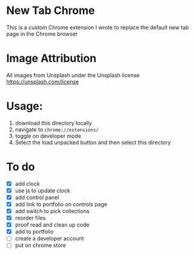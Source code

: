 # New Tab Chrome
This is a custom Chrome extension I wrote to replace the default new tab page in the Chrome browser

# Image Attribution
All images from Unsplash under the Unsplash license https://unsplash.com/license

# Usage:
1. download this directory locally
2. navigate to `chrome://extensions/` 
3. toggle on developer mode
4. Select the load unpacked button and then select this directory 

# To do 
- [x] add clock
- [x] use js to update clock
- [x] add control panel
- [x] add link to portfolio on controls page
- [x] add switch to pick collections
- [x] reorder files
- [x] proof read and clean up code
- [x] add to portfolio
- [ ] create a developer account
- [ ] put on chrome store